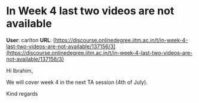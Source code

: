 # In Week 4 last two videos are not available

**User**: carlton
**URL**: [https://discourse.onlinedegree.iitm.ac.in/t/in-week-4-last-two-videos-are-not-available/137156/3](https://discourse.onlinedegree.iitm.ac.in/t/in-week-4-last-two-videos-are-not-available/137156/3)

Hi Ibrahim,

We will cover week 4 in the next TA session (4th of July).

Kind regards
